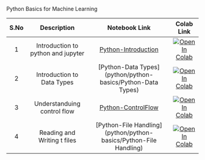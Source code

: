 Python Basics for Machine Learning

| S.No |  Description                             | Notebook Link                                                    | Colab Link                |
|:----:|    :------------:                        |     :--------------:                                             |    :--------:             |
| 1    | Introduction to python and jupyter       | [Python-Introduction](python/python-basics/Python-Introduction)  |[![Open In Colab](https://colab.research.google.com/assets/colab-badge.svg)](https://colab.research.google.com/github/rbg-research/AI-Training/blob/main/python/python-basics/Python-Introduction.ipynb)                                                                                                                       |
| 2    | Introduction to Data Types               | [Python-Data Types](python/python-basics/Python-Data Types)      |[![Open In Colab](https://colab.research.google.com/assets/colab-badge.svg)](https://colab.research.google.com/github/rbg-research/AI-Training/blob/main/python/python-basics/Python-Data%20Types.ipynb)                                                                                                                       |
| 3    | Understanduing control flow              | [Python-ControlFlow](python/python-basics/Python-ControlFlow)    |[![Open In Colab](https://colab.research.google.com/assets/colab-badge.svg)](https://colab.research.google.com/github/rbg-research/AI-Training/blob/main/python/python-basics/Python-ControlFlow.ipynb)                                                                                                                        |
| 4    | Reading and Writing t files              | [Python-File Handling](python/python-basics/Python-File Handling)|[![Open In Colab](https://colab.research.google.com/assets/colab-badge.svg)](https://colab.research.google.com/github/rbg-research/AI-Training/blob/main/python/python-basics/Python-File%20Handling.ipynb)                                                                                                                    |

 
